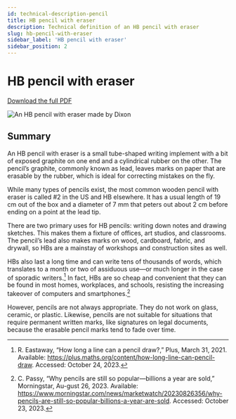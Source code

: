 ```yaml
---
id: technical-description-pencil
title: HB pencil with eraser
description: Technical definition of an HB pencil with eraser
slug: hb-pencil-with-eraser
sidebar_label: 'HB pencil with eraser'
sidebar_position: 2
---
```


# HB pencil with eraser

[Download the full PDF](@site/static/portfolio/technical-writing/hb-pencil-with-eraser.pdf)

![An HB pencil with eraser made by Dixon](@site/static/portfolio/technical-writing/hb-pencil-with-eraser.png)

## Summary

An HB pencil with eraser is a small tube-shaped writing implement with a bit of exposed graphite on one end and a cylindrical rubber on the other. The pencil’s graphite, commonly known as lead, leaves marks on paper that are erasable by the rubber, which is ideal for correcting mistakes on the fly.

While many types of pencils exist, the most common wooden pencil with eraser is called #2 in the US and HB elsewhere. It has a usual length of 19 cm out of the box and a diameter of 7 mm that peters out about 2 cm before ending on a point at the lead tip.

There are two primary uses for HB pencils: writing down notes and drawing sketches. This makes them a fixture of offices, art studios, and classrooms. The pencil’s lead also makes marks on wood, cardboard, fabric, and drywall, so HBs are a mainstay of workshops and construction sites as well.

HBs also last a long time and can write tens of thousands of words, which translates to a month or two of assiduous use—or much longer in the case of sporadic writers.[^1] In fact, HBs are so cheap and convenient that they can be found in most homes, workplaces, and schools, resisting the increasing takeover of computers and smartphones.[^2]

However, pencils are not always appropriate. They do not work on glass, ceramic, or plastic. Likewise, pencils are not suitable for situations that require permanent written marks, like signatures on legal documents, because the erasable pencil marks tend to fade over time.

[^1]: R. Eastaway, “How long a line can a pencil draw?,” Plus, March 31, 2021. Available: https://plus.maths.org/content/how-long-line-can-pencil-draw. Accessed: October 24, 2023.
[^2]: C. Passy, “Why pencils are still so popular—billions a year are sold,” Morningstar, Au-gust 26, 2023. Available: https://www.morningstar.com/news/marketwatch/20230826356/why-pencils-are-still-so-popular-billions-a-year-are-sold. Accessed: October 23, 2023.